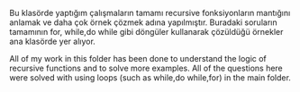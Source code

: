   Bu klasörde yaptığım çalışmaların tamamı recursive fonksiyonların mantığını anlamak ve daha çok örnek çözmek adına yapılmıştır. Buradaki soruların tamamının for,
while,do while gibi döngüler kullanarak çözüldüğü örnekler ana klasörde yer alıyor.


  All of my work in this folder has been done to understand the logic of recursive functions and to solve more examples.
All of the questions here were solved with using loops (such as while,do while,for) in the main folder.
